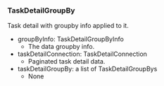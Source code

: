 ### TaskDetailGroupBy
Task detail with groupby info applied to it.

- groupByInfo: TaskDetailGroupByInfo
  - The data groupby info.
- taskDetailConnection: TaskDetailConnection
  - Paginated task detail data.
- taskDetailGroupBy: a list of TaskDetailGroupBys
  - None
